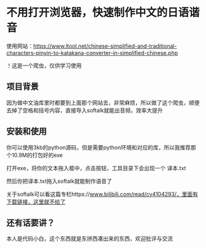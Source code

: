 # 不用打开浏览器，快速制作中文的日语谐音
使用网站：https://www.ltool.net/chinese-simplified-and-traditional-characters-pinyin-to-katakana-converter-in-simplified-chinese.php

！这是一个爬虫，仅供学习使用

## 项目背景
因为做中文油库里时都要到上面那个网站去，非常麻烦，所以做了这个爬虫，顺便去掉了空格和括号内容，直接导入softalk就能出音频，效率大提升

## 安装和使用
你可以使用3kb的python源码，但是需要python环境和对应的库，所以我推荐那个10.9M的打包好的exe

打开exe，将你的文本拖入框中，点击按钮，工具目录下会出现一个 译本.txt 

然后你把译本.txt拖入softalk就能制作语音了

关于softalk可以看这篇专栏https://www.bilibili.com/read/cv4104293/，里面有下载链接，这里就不给了

## 还有话要讲？
本人是代码小白，这个东西就是东拼西凑出来的东西，欢迎批评与交流
